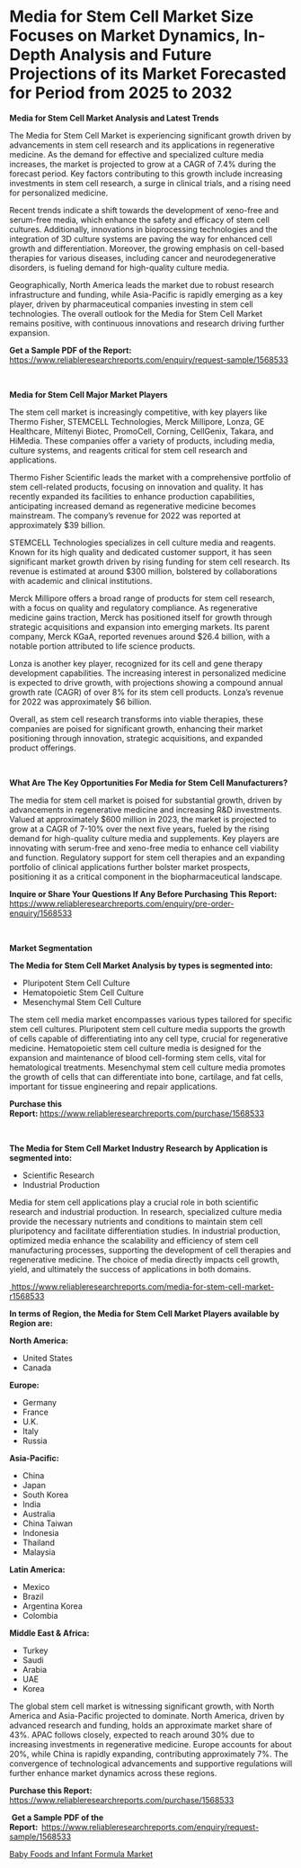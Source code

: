 <p><h1>Media for Stem Cell Market Size Focuses on Market Dynamics, In-Depth Analysis and Future Projections of its Market Forecasted for Period from 2025 to 2032</h1></p><p><strong>Media for Stem Cell Market Analysis and Latest Trends</strong></p>
<p><p>The Media for Stem Cell Market is experiencing significant growth driven by advancements in stem cell research and its applications in regenerative medicine. As the demand for effective and specialized culture media increases, the market is projected to grow at a CAGR of 7.4% during the forecast period. Key factors contributing to this growth include increasing investments in stem cell research, a surge in clinical trials, and a rising need for personalized medicine.</p><p>Recent trends indicate a shift towards the development of xeno-free and serum-free media, which enhance the safety and efficacy of stem cell cultures. Additionally, innovations in bioprocessing technologies and the integration of 3D culture systems are paving the way for enhanced cell growth and differentiation. Moreover, the growing emphasis on cell-based therapies for various diseases, including cancer and neurodegenerative disorders, is fueling demand for high-quality culture media.</p><p>Geographically, North America leads the market due to robust research infrastructure and funding, while Asia-Pacific is rapidly emerging as a key player, driven by pharmaceutical companies investing in stem cell technologies. The overall outlook for the Media for Stem Cell Market remains positive, with continuous innovations and research driving further expansion.</p></p>
<p><strong>Get a Sample PDF of the Report:&nbsp;</strong> <a href="https://www.reliableresearchreports.com/enquiry/request-sample/1568533?utm_campaign=3079&utm_medium=2&utm_source=Github&utm_content=ia&utm_term=25032025&utm_id=media-for-stem-cell">https://www.reliableresearchreports.com/enquiry/request-sample/1568533</a></p>
<p>&nbsp;</p>
<p><strong>Media for Stem Cell Major Market Players</strong></p>
<p><p>The stem cell market is increasingly competitive, with key players like Thermo Fisher, STEMCELL Technologies, Merck Millipore, Lonza, GE Healthcare, Miltenyi Biotec, PromoCell, Corning, CellGenix, Takara, and HiMedia. These companies offer a variety of products, including media, culture systems, and reagents critical for stem cell research and applications.</p><p>Thermo Fisher Scientific leads the market with a comprehensive portfolio of stem cell-related products, focusing on innovation and quality. It has recently expanded its facilities to enhance production capabilities, anticipating increased demand as regenerative medicine becomes mainstream. The company’s revenue for 2022 was reported at approximately $39 billion.</p><p>STEMCELL Technologies specializes in cell culture media and reagents. Known for its high quality and dedicated customer support, it has seen significant market growth driven by rising funding for stem cell research. Its revenue is estimated at around $300 million, bolstered by collaborations with academic and clinical institutions.</p><p>Merck Millipore offers a broad range of products for stem cell research, with a focus on quality and regulatory compliance. As regenerative medicine gains traction, Merck has positioned itself for growth through strategic acquisitions and expansion into emerging markets. Its parent company, Merck KGaA, reported revenues around $26.4 billion, with a notable portion attributed to life science products.</p><p>Lonza is another key player, recognized for its cell and gene therapy development capabilities. The increasing interest in personalized medicine is expected to drive growth, with projections showing a compound annual growth rate (CAGR) of over 8% for its stem cell products. Lonza’s revenue for 2022 was approximately $6 billion.</p><p>Overall, as stem cell research transforms into viable therapies, these companies are poised for significant growth, enhancing their market positioning through innovation, strategic acquisitions, and expanded product offerings.</p></p>
<p>&nbsp;</p>
<p><strong>What Are The Key Opportunities For Media for Stem Cell Manufacturers?</strong></p>
<p><p>The media for stem cell market is poised for substantial growth, driven by advancements in regenerative medicine and increasing R&D investments. Valued at approximately $600 million in 2023, the market is projected to grow at a CAGR of 7-10% over the next five years, fueled by the rising demand for high-quality culture media and supplements. Key players are innovating with serum-free and xeno-free media to enhance cell viability and function. Regulatory support for stem cell therapies and an expanding portfolio of clinical applications further bolster market prospects, positioning it as a critical component in the biopharmaceutical landscape.</p></p>
<p><strong>Inquire or Share Your Questions If Any Before Purchasing This Report:</strong> <a href="https://www.reliableresearchreports.com/enquiry/pre-order-enquiry/1568533?utm_campaign=3079&utm_medium=2&utm_source=Github&utm_content=ia&utm_term=25032025&utm_id=media-for-stem-cell">https://www.reliableresearchreports.com/enquiry/pre-order-enquiry/1568533</a></p>
<p>&nbsp;</p>
<p><strong>Market Segmentation</strong></p>
<p><strong>The Media for Stem Cell Market Analysis by types is segmented into:</strong></p>
<p><ul><li>Pluripotent Stem Cell Culture</li><li>Hematopoietic Stem Cell Culture</li><li>Mesenchymal Stem Cell Culture</li></ul></p>
<p><p>The stem cell media market encompasses various types tailored for specific stem cell cultures. Pluripotent stem cell culture media supports the growth of cells capable of differentiating into any cell type, crucial for regenerative medicine. Hematopoietic stem cell culture media is designed for the expansion and maintenance of blood cell-forming stem cells, vital for hematological treatments. Mesenchymal stem cell culture media promotes the growth of cells that can differentiate into bone, cartilage, and fat cells, important for tissue engineering and repair applications.</p></p>
<p><strong>Purchase this Report:&nbsp;</strong><a href="https://www.reliableresearchreports.com/purchase/1568533?utm_campaign=3079&utm_medium=2&utm_source=Github&utm_content=ia&utm_term=25032025&utm_id=media-for-stem-cell">https://www.reliableresearchreports.com/purchase/1568533</a></p>
<p>&nbsp;</p>
<p><strong>The Media for Stem Cell Market Industry Research by Application is segmented into:</strong></p>
<p><ul><li>Scientific Research</li><li>Industrial Production</li></ul></p>
<p><p>Media for stem cell applications play a crucial role in both scientific research and industrial production. In research, specialized culture media provide the necessary nutrients and conditions to maintain stem cell pluripotency and facilitate differentiation studies. In industrial production, optimized media enhance the scalability and efficiency of stem cell manufacturing processes, supporting the development of cell therapies and regenerative medicine. The choice of media directly impacts cell growth, yield, and ultimately the success of applications in both domains.</p></p>
<p><a href="https://www.reliableresearchreports.com/media-for-stem-cell-market-r1568533?utm_campaign=3079&utm_medium=2&utm_source=Github&utm_content=ia&utm_term=25032025&utm_id=media-for-stem-cell">&nbsp;https://www.reliableresearchreports.com/media-for-stem-cell-market-r1568533</a></p>
<p><strong>In terms of Region, the Media for Stem Cell Market Players available by Region are:</strong></p>
<p>
    <p> <strong> North America: </strong>
        <ul>
            <li>United States</li>
            <li>Canada</li>
        </ul>
        </p> 
    <p> <strong> Europe: </strong>
        <ul>
            <li>Germany</li>
            <li>France</li>
            <li>U.K.</li>
            <li>Italy</li>
            <li>Russia</li>
        </ul>
        </p> 
    <p> <strong> Asia-Pacific: </strong>
        <ul>
            <li>China</li>
            <li>Japan</li>
            <li>South Korea</li>
            <li>India</li>
            <li>Australia</li>
            <li>China Taiwan</li>
            <li>Indonesia</li>
            <li>Thailand</li>
            <li>Malaysia</li>
        </ul>
        </p> 
    <p> <strong> Latin America: </strong>
        <ul>
            <li>Mexico</li>
            <li>Brazil</li>
            <li>Argentina Korea</li>
            <li>Colombia</li>
        </ul>
        </p> 
    <p> <strong> Middle East & Africa: </strong>
        <ul>
            <li>Turkey</li>
            <li>Saudi</li>
            <li>Arabia</li>
            <li>UAE</li>
            <li>Korea</li>
        </ul>
    </p>
    </p>
<p><p>The global stem cell market is witnessing significant growth, with North America and Asia-Pacific projected to dominate. North America, driven by advanced research and funding, holds an approximate market share of 43%. APAC follows closely, expected to reach around 30% due to increasing investments in regenerative medicine. Europe accounts for about 20%, while China is rapidly expanding, contributing approximately 7%. The convergence of technological advancements and supportive regulations will further enhance market dynamics across these regions.</p></p>
<p><strong>Purchase this Report: </strong><a href="https://www.reliableresearchreports.com/purchase/1568533?utm_campaign=3079&utm_medium=2&utm_source=Github&utm_content=ia&utm_term=25032025&utm_id=media-for-stem-cell">https://www.reliableresearchreports.com/purchase/1568533</a></p>
<p>&nbsp;<strong>Get a Sample PDF of the Report:&nbsp;&nbsp;</strong><a href="https://www.reliableresearchreports.com/enquiry/request-sample/1568533?utm_campaign=3079&utm_medium=2&utm_source=Github&utm_content=ia&utm_term=25032025&utm_id=media-for-stem-cell">https://www.reliableresearchreports.com/enquiry/request-sample/1568533</a></p>
<p><strong></strong></p>
<p><p><a href="https://github.com/memorirummy/Market-Research-Report-List-1/blob/main/baby-foods-and-infant-formula-market.md?utm_campaign=3079&utm_medium=2&utm_source=Github&utm_content=ia&utm_term=25032025&utm_id=media-for-stem-cell">Baby Foods and Infant Formula Market</a></p></p>